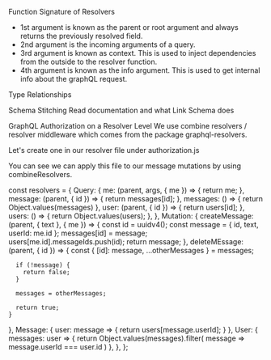 Function Signature of Resolvers
- 1st argument is known as the parent or root argument and always returns the previously resolved field.
- 2nd argument is the incoming arguments of a query.
- 3rd argument is known as context. This is used to inject dependencies from the outside to the resolver function.
- 4th argument is known as the info argument. This is used to get internal info about the graphQL request.

Type Relationships

Schema Stitching
Read documentation and what Link Schema does


GraphQL Authorization on a Resolver Level
We use combine resolvers / resolver middleware which comes from the package graphql-resolvers.

Let's create one in our resolver file under authorization.js

You can see we can apply this file to our message mutations by using combineResolvers.



const resolvers = {
  Query: {
    me: (parent, args, { me }) => {
      return me;
    },
    message: (parent, { id }) => {
      return messages[id];
    },
    messages: () => {
      return Object.values(messages)
    },
    user: (parent, { id }) => {
     return users[id];
    },
    users: () => {
      return Object.values(users);
    },
  },
  Mutation: {
    createMessage: (parent, { text }, { me }) => {
      const id = uuidv4();
      const message = {
        id,
        text,
        userId: me.id
      };
      messages[id] = message;
      users[me.id].messageIds.push(id);
      return message;
    },
    deleteMEssage: (parent, { id }) => {
      const { [id]: message, ...otherMessages } = messages;

      if (!message) {
        return false;
      }

      messages = otherMessages;

      return true;
    }
  },
  Message: {
    user: message => {
      return users[message.userId];
    }
  },
  User: {
    messages: user => {
      return Object.values(messages).filter(
        message => message.userId === user.id
      )
    },
  },
};
